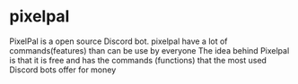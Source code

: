 # pixelpal

PixelPal is a open source Discord bot.
pixelpal have a lot of commands(features) than can be use by everyone
The idea behind Pixelpal is that it is free and has the commands (functions) that the most used Discord bots offer for money
